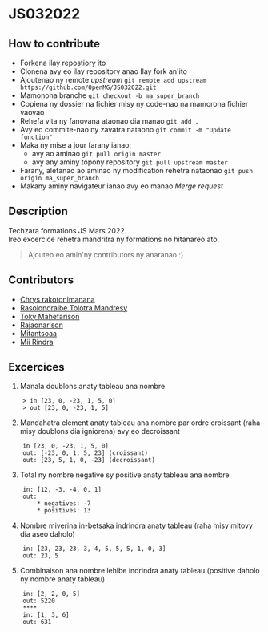# JS032022

## How to contribute

- Forkena ilay repostiory ito
- Clonena avy eo ilay repository anao Ilay fork an'ito
- Ajoutenao ny remote *upstream* `git remote add upstream https://github.com/OpenMG/JS032022.git`
- Mamonona branche `git checkout -b ma_super_branch`
- Copiena ny dossier na fichier misy ny code-nao na mamorona fichier vaovao
- Rehefa vita ny fanovana ataonao dia manao `git add .`
- Avy eo commite-nao ny zavatra nataono `git commit -m "Update function"`
- Maka ny mise a jour farany ianao:
  - avy ao aminao `git pull origin master`
  - avy any aminy topony repository `git pull upstream master`
- Farany, alefanao ao aminao ny modification rehetra nataonao `git push origin ma_super_branch`
- Makany aminy navigateur ianao avy eo manao *Merge request*

## Description

Techzara formations JS Mars 2022.  
Ireo excercice rehetra mandritra ny formations no hitanareo ato.

> Ajouteo eo amin'ny contributors ny anaranao :) 
## Contributors
- [Chrys rakotonimanana](https://github.com/chrys-elrak)
- [Rasolondraibe Tolotra Mandresy](https://github.com/TolotraMandresy)
- [Toky Mahefarison](https://github.com/gituxmanjaka)
- [Rajaonarison](https://github.com/MorenoRajaonarison)
- [Mitantsoaa](https://github.com/Mitantsoaa)
- [Mii Rindra](https://github.com/MiiRindra)

## Excercices


1. Manala doublons anaty tableau ana nombre  

```
    > in [23, 0, -23, 1, 5, 0]  
    > out [23, 0, -23, 1, 5]  
```

2. Mandahatra element anaty tableau ana nombre par ordre croissant (raha misy doublons dia igniorena) avy eo decroissant

```
    in [23, 0, -23, 1, 5, 0]  
    out: [-23, 0, 1, 5, 23] (croissant)
    out: [23, 5, 1, 0, -23] (decroissant)
```

3. Total ny nombre negative sy positive anaty tableau ana nombre
```
    in: [12, -3, -4, 0, 1]
    out:
        * negatives: -7
        * positives: 13
```

4. Nombre miverina in-betsaka indrindra anaty tableau (raha misy mitovy dia aseo daholo)

```
    in: [23, 23, 23, 3, 4, 5, 5, 5, 1, 0, 3]
    out: 23, 5
```

5. Combinaison ana nombre lehibe indrindra anaty tableau (positive daholo ny nombre anaty tableau)

```
    in: [2, 2, 0, 5]
    out: 5220
    ****
    in: [1, 3, 6]
    out: 631
```
